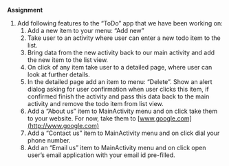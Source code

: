 **Assignment**

1. Add following features to the “ToDo” app that we have been working on:
   1. Add a new item to your menu: “Add new”
   2. Take user to an activity where user can enter a new todo item to the list.
   3. Bring data from the new activity back to our main activity and add the new item to the list view.
   4. On click of any item take user to a detailed page, where user can look at further details.
   5. In the detailed page add an item to menu: “Delete”. Show an alert dialog asking for user confirmation when user clicks this item, if confirmed finish the activity and pass this data back to the main activity and remove the todo item from list view.
   6. Add a “About us” item to MainActivity menu and on click take them to your website. For now, take them to [www.google.com](http://www.google.com)
   7. Add a “Contact us” item to MainActivity menu and on click dial your phone number.
   8. Add an “Email us” item to MainActivity menu and on click open user’s email application with your email id pre-filled.
